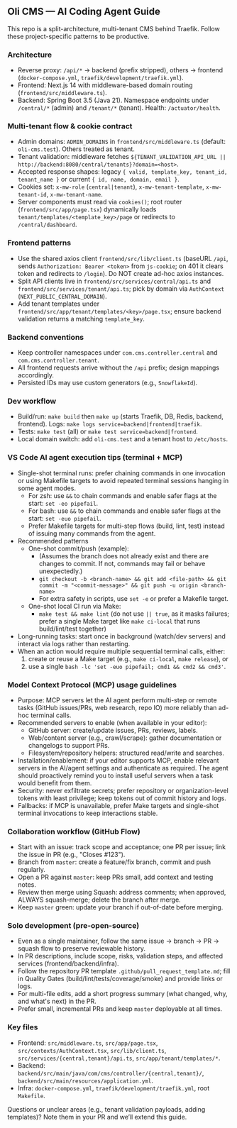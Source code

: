 ## Oli CMS — AI Coding Agent Guide

This repo is a split-architecture, multi-tenant CMS behind Traefik. Follow these project-specific patterns to be productive.

### Architecture
- Reverse proxy: `/api/*` → backend (prefix stripped), others → frontend (`docker-compose.yml`, `traefik/development/traefik.yml`).
- Frontend: Next.js 14 with middleware-based domain routing (`frontend/src/middleware.ts`).
- Backend: Spring Boot 3.5 (Java 21). Namespace endpoints under `/central/*` (admin) and `/tenant/*` (tenant). Health: `/actuator/health`.

### Multi-tenant flow & cookie contract
- Admin domains: `ADMIN_DOMAINS` in `frontend/src/middleware.ts` (default: `oli-cms.test`). Others treated as tenant.
- Tenant validation: middleware fetches `${TENANT_VALIDATION_API_URL || http://backend:8080/central/tenants}?domain=<host>`.
- Accepted response shapes: legacy `{ valid, template_key, tenant_id, tenant_name }` or current `{ id, name, domain, email }`.
- Cookies set: `x-mw-role` (`central|tenant`), `x-mw-tenant-template`, `x-mw-tenant-id`, `x-mw-tenant-name`.
- Server components must read via `cookies()`; root router (`frontend/src/app/page.tsx`) dynamically loads `tenant/templates/<template_key>/page` or redirects to `/central/dashboard`.

### Frontend patterns
- Use the shared axios client `frontend/src/lib/client.ts` (baseURL `/api`, sends `Authorization: Bearer <token>` from `js-cookie`; on 401 it clears token and redirects to `/login`). Do NOT create ad-hoc axios instances.
- Split API clients live in `frontend/src/services/central/api.ts` and `frontend/src/services/tenant/api.ts`; pick by domain via `AuthContext` (`NEXT_PUBLIC_CENTRAL_DOMAIN`).
- Add tenant templates under `frontend/src/app/tenant/templates/<key>/page.tsx`; ensure backend validation returns a matching `template_key`.

### Backend conventions
- Keep controller namespaces under `com.cms.controller.central` and `com.cms.controller.tenant`.
- All frontend requests arrive without the `/api` prefix; design mappings accordingly.
- Persisted IDs may use custom generators (e.g., `SnowflakeId`).

### Dev workflow
- Build/run: `make build` then `make up` (starts Traefik, DB, Redis, backend, frontend). Logs: `make logs service=backend|frontend|traefik`.
- Tests: `make test` (all) or `make test service=backend|frontend`.
- Local domain switch: add `oli-cms.test` and a tenant host to `/etc/hosts`.

### VS Code AI agent execution tips (terminal + MCP)
- Single-shot terminal runs: prefer chaining commands in one invocation or using Makefile targets to avoid repeated terminal sessions hanging in some agent modes.
	- For zsh: use `&&` to chain commands and enable safer flags at the start: `set -eo pipefail`.
	- For bash: use `&&` to chain commands and enable safer flags at the start: `set -euo pipefail`.
	- Prefer Makefile targets for multi-step flows (build, lint, test) instead of issuing many commands from the agent.
- Recommended patterns
	- One-shot commit/push (example):
		- (Assumes the branch does not already exist and there are changes to commit. If not, commands may fail or behave unexpectedly.)
		- `git checkout -b <branch-name> && git add <file-path> && git commit -m "<commit-message>" && git push -u origin <branch-name>`
		- For extra safety in scripts, use `set -e` or prefer a Makefile target.
	- One-shot local CI run via Make:
		- `make test && make lint` (do not use `|| true`, as it masks failures; prefer a single Make target like `make ci-local` that runs build/lint/test together)
- Long-running tasks: start once in background (watch/dev servers) and interact via logs rather than restarting.
- When an action would require multiple sequential terminal calls, either:
	1) create or reuse a Make target (e.g., `make ci-local`, `make release`), or
	2) use a single `bash -lc 'set -euo pipefail; cmd1 && cmd2 && cmd3'`.

### Model Context Protocol (MCP) usage guidelines
- Purpose: MCP servers let the AI agent perform multi-step or remote tasks (GitHub issues/PRs, web research, repo IO) more reliably than ad-hoc terminal calls.
- Recommended servers to enable (when available in your editor):
	- GitHub server: create/update issues, PRs, reviews, labels.
	- Web/content server (e.g., crawl/scrape): gather documentation or changelogs to support PRs.
	- Filesystem/repository helpers: structured read/write and searches.
- Installation/enablement: if your editor supports MCP, enable relevant servers in the AI/agent settings and authenticate as required. The agent should proactively remind you to install useful servers when a task would benefit from them.
- Security: never exfiltrate secrets; prefer repository or organization-level tokens with least privilege; keep tokens out of commit history and logs.
- Fallbacks: if MCP is unavailable, prefer Make targets and single-shot terminal invocations to keep interactions stable.

### Collaboration workflow (GitHub Flow)
- Start with an issue: track scope and acceptance; one PR per issue; link the issue in PR (e.g., "Closes #123").
- Branch from `master`: create a feature/fix branch, commit and push regularly.
- Open a PR against `master`: keep PRs small, add context and testing notes.
- Review then merge using Squash: address comments; when approved, ALWAYS squash-merge; delete the branch after merge.
- Keep `master` green: update your branch if out-of-date before merging.

### Solo development (pre-open-source)
- Even as a single maintainer, follow the same issue → branch → PR → squash flow to preserve reviewable history.
- In PR descriptions, include scope, risks, validation steps, and affected services (frontend/backend/infra).
- Follow the repository PR template `.github/pull_request_template.md`; fill in Quality Gates (build/lint/tests/coverage/smoke) and provide links or logs.
- For multi-file edits, add a short progress summary (what changed, why, and what's next) in the PR.
- Prefer small, incremental PRs and keep `master` deployable at all times.

### Key files
- Frontend: `src/middleware.ts`, `src/app/page.tsx`, `src/contexts/AuthContext.tsx`, `src/lib/client.ts`, `src/services/{central,tenant}/api.ts`, `src/app/tenant/templates/*`.
- Backend: `backend/src/main/java/com/cms/controller/{central,tenant}/`, `backend/src/main/resources/application.yml`.
- Infra: `docker-compose.yml`, `traefik/development/traefik.yml`, root `Makefile`.

Questions or unclear areas (e.g., tenant validation payloads, adding templates)? Note them in your PR and we’ll extend this guide.
